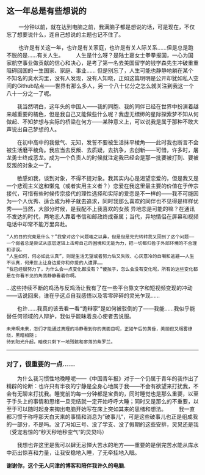 ## 这一年总是有些想说的
&ensp;&ensp;&ensp;&ensp; 一分钟以前，就在达到电脑之前，我满脑子都是想说的话，可是现在，不仅忘了想要说什么，连自己想说的主题也记不住了。

&emsp;&emsp; 也许是有关这一年，也许是有关家庭，也许是有关人际关系……但是总是跑不脱的是……有关人生。
&emsp;&emsp;人生是什么呀？是陆士嘉女士拳拳报国，一心为国家航空事业做贡献的信心和决心，是考了第一名去美国留学的钱学森先生冲破重重阻碍回国的一生国家、家庭、事业……
但是别忘了，人生可能也静静地躺在某个不知名的臭水沟里，没有人发现，没有人知晓，正如这篇明明是公开却犹如私人空间的Github站点——世界有那么多人，另一个八十亿分之怎么就关注到我这一个八十一分之一了呢。

&emsp;&emsp;我当然明白，这年头的中国人——我的同胞、我的同伴已经在世界中扮演着越来越重要的橘色，但是我自己又能做些什么呢？我虚无缥缈的星际探索梦不知从何做起、不知梦想与实际的桥梁在何方——某种意义上，可以说我是属于那种不敢大声说出自己梦想的人。

&emsp;&emsp;在初中高中的我傲气、无知，发誓不要被生活抹平棱角——此时我也断言不会被生活磨平棱角。我应当去反叛、去质疑，去抗争，去创新——可惜，许多时，屠龙勇士终成恶龙。成为一个负责人的时候就注定我已经会是那一批要被打到、要被反叛的对象之一了。

&emsp;&emsp;敏感如我，谈到对象，不得不提对象。我其实内心是渴望恋爱的，但是我又是一个悲观主义这和懒鬼（或者实用主义者？）恋爱在我这里最主要的价值在于传宗接代，可惜有些时候传宗接代的理性选择和实际的爱恋是不一样的——我不可能因为一个人优秀、适合成为种子就去追求，同时我那么喜欢的同伴也不见得是样样优秀——当然，大部分时候，是我配不上我喜欢的女孩
异地恋是可能的嘛？在通讯不发达的时代，两地恋人靠着书信和邮政终成眷属；当代，异地情侣在屏幕和视频电话中却常不能万里奔赴。

 	“人的目的究竟是什么？”我曾对这个问题嗤之以鼻，但是但是兜兜转转我又回到了这个问题——一个弱者总是尝试从底层逻辑上击垮自己的困境和无能为力，把一切都归咎于外部环境的不合理和谬误。
 	“人生如何，何必如此认真”，则是生活无望或者努力后又失败、心灰意冷的自嘲和逃避——人生不认真，何来世上让身边爱你和你爱的人遭罪……
 	“我已经很努力了，为什么会一点变化都没有？”傻孩子，怎么会没有变化呢，所有的这些变化都是在你看不见的角落静静看着你啊。

…这些持续不断的鸡汤与反鸡汤让我有了在一些平台靠文字和短视频变现的冲动——话说回来，谁在乎这点自我感悟以及零零碎碎的灵光乍现……

&emsp;&emsp;也许……我真的该去看一看“诡辩家”是如何被驳倒的了——我能……我似乎能替任何领域的人辩护，我似乎能昧着良心使者去说服。

	未来啊未来，怎们才能通过真理的冷静看到你的真面目呢，正如午后的黄昏，美丽但又烟雾缭绕，黑暗相随；
	待到阳光升起，暗夜只剩下一地残骸和寥落的紫罗兰。

--- 

### 对了，很重要的一点……
&emsp;&emsp;为什么我习惯性地晚睡呢——《中国青年报》对于一个仍属于青年的我作出了精辟的论断：也许只有半夜的宁静是全身心地属于我——不会有欲望来打扰我，不会有无聊来打扰我。睡觉前的每一分钟都是宝贵的，同时睡觉也是那么重要，以至于手头上的事情和思绪一旦完结就一定开始呼呼大睡；同时又是那么的不重要，以至于可以随时起身来掏出电脑开始写在床上突如其来的思绪和想法。
&emsp;&emsp;我一直都习惯于称呼那天白天来的事情和消息为”破事儿“，可是这些破事儿也正是组成我的一部分，不是吗。没了冯如三号、没了学支、没了假期的这些安排，炅炅还是我（受宠若惊的“秒天秒地秒空气”的炅炅吗）

&emsp;&emsp;我想也许这里是我可以肆无忌惮大苦水的地方——重要的是倒完苦水能从库水中沥出惊喜和力量，让我安稳地入睡，了无牵挂地入眠。

**谢谢你，这个无人问津的博客和陪伴我许久的电脑.**
